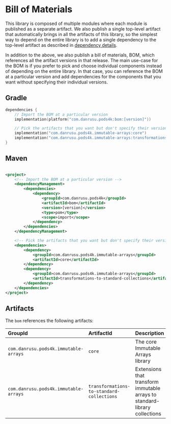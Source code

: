 # Bill of Materials

This library is composed of multiple modules where each module is published as a separate artifact. We also publish a
single top-level artifact that automatically brings in all the artifacts of this library, so the simplest way to depend
on the entire library is to add a single dependency to the top-level artifact as described in
[dependency details](../../README.md#dependency).

In addition to the above, we also publish a bill of materials, BOM, which references all the artifact versions in that
release. The main use-case for the BOM is if you prefer to pick and choose individual components instead of
depending on the entire library. In that case, you can reference the BOM at a particular version and add dependencies
for the components that you want without specifying their individual versions.

## Gradle

```kotlin
dependencies {
    // Import the BOM at a particular version
    implementation(platform("com.danrusu.pods4k:bom:[version]"))

    // Pick the artifacts that you want but don't specify their versions as that's controlled by the BOM
    implementation("com.danrusu.pods4k.immutable-arrays:core")
    implementation("com.danrusu.pods4k.immutable-arrays:transformations-to-standard-collections")
}
```

## Maven

```xml

<project>
    <!-- Import the BOM at a particular version -->
    <dependencyManagement>
        <dependencies>
            <dependency>
                <groupId>com.danrusu.pods4k</groupId>
                <artifactId>bom</artifactId>
                <version>[version]</version>
                <type>pom</type>
                <scope>import</scope>
            </dependency>
        </dependencies>
    </dependencyManagement>

    <!-- Pick the artifacts that you want but don't specify their versios as that's controlled by the BOM -->
    <dependencies>
        <dependency>
            <groupId>com.danrusu.pods4k.immutable-arrays</groupId>
            <artifactId>core</artifactId>
        </dependency>
        <dependency>
            <groupId>com.danrusu.pods4k.immutable-arrays</groupId>
            <artifactId>transformations-to-standard-collections</artifactId>
        </dependency>
    </dependencies>
</project>
```

## Artifacts

The `bom` references the following artifacts:

| GroupId                               | ArtifactId                                | Description                                                                |
|:--------------------------------------|:------------------------------------------|:---------------------------------------------------------------------------|
| `com.danrusu.pods4k.immutable-arrays` | `core`                                    | The core Immutable Arrays library                                          |
| `com.danrusu.pods4k.immutable-arrays` | `transformations-to-standard-collections` | Extensions that transform immutable arrays to standard-library collections |
